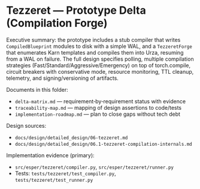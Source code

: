 # Tezzeret — Prototype Delta (Compilation Forge)

Executive summary: the prototype includes a stub compiler that writes `CompiledBlueprint` modules to disk with a simple WAL, and a `TezzeretForge` that enumerates Karn templates and compiles them into Urza, resuming from a WAL on failure. The full design specifies polling, multiple compilation strategies (Fast/Standard/Aggressive/Emergency) on top of torch.compile, circuit breakers with conservative mode, resource monitoring, TTL cleanup, telemetry, and signing/versioning of artifacts.

Documents in this folder:
- `delta-matrix.md` — requirement‑by‑requirement status with evidence
- `traceability-map.md` — mapping of design assertions to code/tests
- `implementation-roadmap.md` — plan to close gaps without tech debt

Design sources:
- `docs/design/detailed_design/06-tezzeret.md`
- `docs/design/detailed_design/06.1-tezzeret-compilation-internals.md`

Implementation evidence (primary):
- `src/esper/tezzeret/compiler.py`, `src/esper/tezzeret/runner.py`
- Tests: `tests/tezzeret/test_compiler.py`, `tests/tezzeret/test_runner.py`


